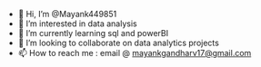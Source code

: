 - 👋 Hi, I’m @Mayank449851
- 👀 I’m interested in data analysis
- 🌱 I’m currently learning sql and powerBI
- 💞️ I’m looking to collaborate on data analytics projects
- 📫 How to reach me : email @ mayankgandharv17@gmail.com

<!---
Mayank449851/Mayank449851 is a ✨ special ✨ repository because its `README.md` (this file) appears on your GitHub profile.
You can click the Preview link to take a look at your changes.
--->

